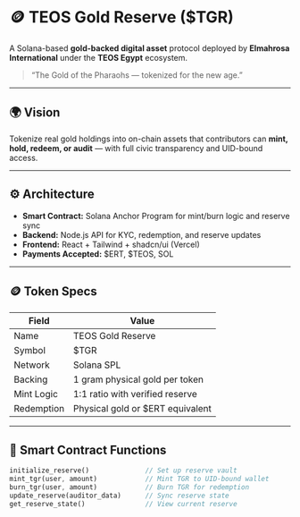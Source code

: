 # 🪙 TEOS Gold Reserve ($TGR)

A Solana-based **gold-backed digital asset** protocol deployed by **Elmahrosa International** under the **TEOS Egypt** ecosystem.

> “The Gold of the Pharaohs — tokenized for the new age.”

---

## 🌍 Vision

Tokenize real gold holdings into on-chain assets that contributors can **mint, hold, redeem, or audit** — with full civic transparency and UID-bound access.

---

## ⚙️ Architecture

- **Smart Contract:** Solana Anchor Program for mint/burn logic and reserve sync  
- **Backend:** Node.js API for KYC, redemption, and reserve updates  
- **Frontend:** React + Tailwind + shadcn/ui (Vercel)  
- **Payments Accepted:** $ERT, $TEOS, SOL

---

## 🪙 Token Specs

| Field             | Value                          |
|------------------|----------------------------------|
| Name             | TEOS Gold Reserve               |
| Symbol           | $TGR                            |
| Network          | Solana SPL                      |
| Backing          | 1 gram physical gold per token  |
| Mint Logic       | 1:1 ratio with verified reserve |
| Redemption       | Physical gold or $ERT equivalent|

---

## 🔧 Smart Contract Functions

```rust
initialize_reserve()              // Set up reserve vault
mint_tgr(user, amount)            // Mint TGR to UID-bound wallet
burn_tgr(user, amount)            // Burn TGR for redemption
update_reserve(auditor_data)      // Sync reserve state
get_reserve_state()               // View current reserve
